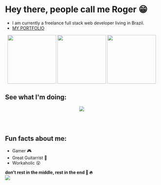 
# Hey there, people call me Roger :grin:
- I am currently a freelance full stack web developer living in Brazil.
- <a href="https://rogeralbuquerque.github.io/portfolio/"> MY PORTFOLIO </a>

<div align="center">
 <img height="160em" src="https://github-readme-stats-three-rho-95.vercel.app/api?username=RogerAlbuquerque&show_icons=true&theme=radical"/>
 <img height="160em" src="https://github-readme-stats-three-rho-95.vercel.app/api/top-langs/?theme=radical&layout=compact&username=RogerAlbuquerque&langs_count=7"/>
 <img height="160em" src="https://github-readme-streak-stats.herokuapp.com/?user=RogerAlbuquerque&theme=radical&hide_border=false"/>
</div>

## See what I'm doing:
<div align="center"> 
<a href="https://www.linkedin.com/in/roger-albuquerque" target="_blank">
 <img src="https://img.shields.io/badge/-LinkedIn-%230077B5?style=for-the-badge&logo=linkedin&logoColor=white" target="_blank"></a> 
</div> 

<br><br>

## Fun facts about me:
   - Gamer :video_game:
   - Great Guitarrist :guitar:
   - Workaholic :open_mouth: 
   
 
**don't rest in the middle, rest in the end :triumph: :fire:** <br>
<img align="center" src="https://profile-counter.glitch.me/RogerAlbuquerque/count.svg"/>
